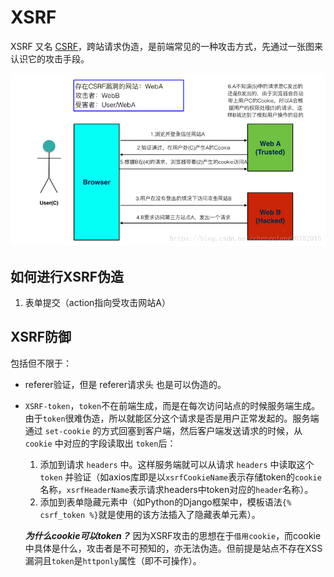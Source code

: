 # XSRF

XSRF 又名 [CSRF](https://developer.mozilla.org/en-US/docs/Learn/Server-side/First_steps/Website_security#Cross-Site_Request_Forgery_(CSRF))，跨站请求伪造，是前端常见的一种攻击方式，先通过一张图来认识它的攻击手段。

![xsrf](../../.imgs/xsrf.png)

## 如何进行XSRF伪造
1. 表单提交（action指向受攻击网站A）

## XSRF防御

包括但不限于：

- referer验证，但是 referer请求头 也是可以伪造的。
- `XSRF-token`，`token`不在前端生成，而是在每次访问站点的时候服务端生成。由于`token`很难伪造，所以就能区分这个请求是否是用户正常发起的。服务端通过 `set-cookie` 的方式回塞到客户端，然后客户端发送请求的时候，从 `cookie` 中对应的字段读取出 `token`后：
  1. 添加到请求 `headers` 中。这样服务端就可以从请求 `headers` 中读取这个 `token` 并验证（如axios库即是以`xsrfCookieName`表示存储token的`cookie`名称，`xsrfHeaderName`表示请求headers中token对应的`header`名称）。
  2. 添加到表单隐藏元素中（如Python的Django框架中，模板语法`{% csrf_token %}`就是使用的该方法插入了隐藏表单元素）。

  ***为什么cookie可以token？*** 因为XSRF攻击的思想在于`借用cookie`，而cookie中具体是什么，攻击者是不可预知的，亦无法伪造。但前提是站点不存在XSS漏洞且`token`是`httponly`属性（即不可操作）。
